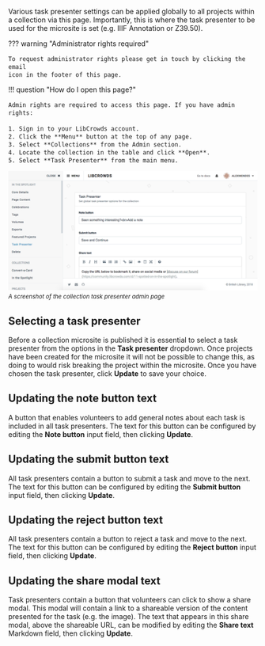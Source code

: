 Various task presenter settings can be applied globally to all projects
within a collection via this page. Importantly, this is where the task
presenter to be used for the microsite is set (e.g. IIIF Annotation or Z39.50).

??? warning "Administrator rights required"

    To request administrator rights please get in touch by clicking the email
    icon in the footer of this page.

!!! question "How do I open this page?"

    Admin rights are required to access this page. If you have admin rights:

    1. Sign in to your LibCrowds account.
    2. Click the **Menu** button at the top of any page.
    3. Select **Collections** from the Admin section.
    4. Locate the collection in the table and click **Open**.
    5. Select **Task Presenter** from the main menu.

![A screenshot of the collection task presenter admin page](/assets/img/collection/presenter.png?raw=true)
<br><small>*A screenshot of the collection task presenter admin page*</small>

## Selecting a task presenter

Before a collection microsite is published it is essential to select a
task presenter from the options in the **Task presenter** dropdown. Once
projects have been created for the microsite it will not be possible to
change this, as doing to would risk breaking the project within the microsite.
Once you have chosen the task presenter, click **Update** to save your
choice.

## Updating the note button text

A button that enables volunteers to add general notes about each task is
included in all task presenters. The text for this button can be configured
by editing the **Note button** input field, then clicking **Update**.

## Updating the submit button text

All task presenters contain a button to submit a task and move to the next. The
text for this button can be configured by editing the **Submit button** input
field, then clicking **Update**.

## Updating the reject button text

All task presenters contain a button to reject a task and move to the next. The
text for this button can be configured by editing the **Reject button** input
field, then clicking **Update**.

## Updating the share modal text

Task presenters contain a button that volunteers can click to show a share
modal. This modal will contain a link to a shareable version of the content
presented for the task (e.g. the image). The text that appears in this share
modal, above the shareable URL, can be modified by editing the
**Share text** Markdown field, then clicking **Update**.
